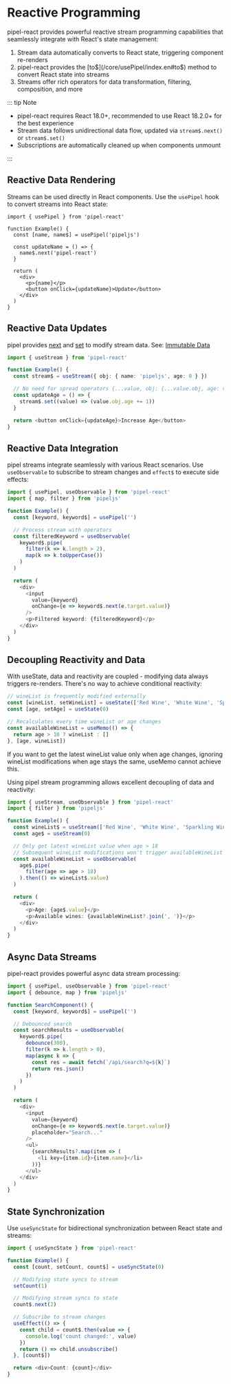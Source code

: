 # Reactive Programming

pipel-react provides powerful reactive stream programming capabilities that seamlessly integrate with React's state management:

1. Stream data automatically converts to React state, triggering component re-renders
2. pipel-react provides the [to$](/core/usePipel/index.en#to$) method to convert React state into streams
3. Streams offer rich operators for data transformation, filtering, composition, and more

::: tip Note

- pipel-react requires React 18.0+, recommended to use React 18.2.0+ for the best experience
- Stream data follows unidirectional data flow, updated via `stream$.next()` or `stream$.set()`
- Subscriptions are automatically cleaned up when components unmount

:::

## Reactive Data Rendering

Streams can be used directly in React components. Use the `usePipel` hook to convert streams into React state:

```tsx
import { usePipel } from 'pipel-react'

function Example() {
  const [name, name$] = usePipel('pipeljs')

  const updateName = () => {
    name$.next('pipel-react')
  }

  return (
    <div>
      <p>{name}</p>
      <button onClick={updateName}>Update</button>
    </div>
  )
}
```

## Reactive Data Updates

pipel provides [next](https://pipeljs.github.io/pipel-doc/en/api/stream.html#next) and [set](https://pipeljs.github.io/pipel-doc/en/api/stream.html#set) to modify stream data. See: [Immutable Data](/guide/immutable.en)

```typescript
import { useStream } from 'pipel-react'

function Example() {
  const stream$ = useStream({ obj: { name: 'pipeljs', age: 0 } })

  // No need for spread operators {...value, obj: {...value.obj, age: value.obj.age + 1}}
  const updateAge = () => {
    stream$.set((value) => (value.obj.age += 1))
  }

  return <button onClick={updateAge}>Increase Age</button>
}
```

## Reactive Data Integration

pipel streams integrate seamlessly with various React scenarios. Use `useObservable` to subscribe to stream changes and `effect$` to execute side effects:

```typescript
import { usePipel, useObservable } from 'pipel-react'
import { map, filter } from 'pipeljs'

function Example() {
  const [keyword, keyword$] = usePipel('')

  // Process stream with operators
  const filteredKeyword = useObservable(
    keyword$.pipe(
      filter(k => k.length > 2),
      map(k => k.toUpperCase())
    )
  )

  return (
    <div>
      <input
        value={keyword}
        onChange={e => keyword$.next(e.target.value)}
      />
      <p>Filtered keyword: {filteredKeyword}</p>
    </div>
  )
}
```

## Decoupling Reactivity and Data

With useState, data and reactivity are coupled - modifying data always triggers re-renders. There's no way to achieve conditional reactivity:

```typescript
// wineList is frequently modified externally
const [wineList, setWineList] = useState(['Red Wine', 'White Wine', 'Sparkling Wine', 'Rosé Wine'])
const [age, setAge] = useState(0)

// Recalculates every time wineList or age changes
const availableWineList = useMemo(() => {
  return age > 18 ? wineList : []
}, [age, wineList])
```

If you want to get the latest wineList value only when age changes, ignoring wineList modifications when age stays the same, useMemo cannot achieve this.

Using pipel stream programming allows excellent decoupling of data and reactivity:

```typescript
import { useStream, useObservable } from 'pipel-react'
import { filter } from 'pipeljs'

function Example() {
  const wineList$ = useStream(['Red Wine', 'White Wine', 'Sparkling Wine', 'Rosé Wine'])
  const age$ = useStream(0)

  // Only get latest wineList value when age > 18
  // Subsequent wineList modifications won't trigger availableWineList recalculation
  const availableWineList = useObservable(
    age$.pipe(
      filter(age => age > 18)
    ).then(() => wineList$.value)
  )

  return (
    <div>
      <p>Age: {age$.value}</p>
      <p>Available wines: {availableWineList?.join(', ')}</p>
    </div>
  )
}
```

## Async Data Streams

pipel-react provides powerful async data stream processing:

```typescript
import { usePipel, useObservable } from 'pipel-react'
import { debounce, map } from 'pipeljs'

function SearchComponent() {
  const [keyword, keyword$] = usePipel('')

  // Debounced search
  const searchResults = useObservable(
    keyword$.pipe(
      debounce(300),
      filter(k => k.length > 0),
      map(async k => {
        const res = await fetch(`/api/search?q=${k}`)
        return res.json()
      })
    )
  )

  return (
    <div>
      <input
        value={keyword}
        onChange={e => keyword$.next(e.target.value)}
        placeholder="Search..."
      />
      <ul>
        {searchResults?.map(item => (
          <li key={item.id}>{item.name}</li>
        ))}
      </ul>
    </div>
  )
}
```

## State Synchronization

Use `useSyncState` for bidirectional synchronization between React state and streams:

```typescript
import { useSyncState } from 'pipel-react'

function Example() {
  const [count, setCount, count$] = useSyncState(0)

  // Modifying state syncs to stream
  setCount(1)

  // Modifying stream syncs to state
  count$.next(2)

  // Subscribe to stream changes
  useEffect(() => {
    const child = count$.then(value => {
      console.log('count changed:', value)
    })
    return () => child.unsubscribe()
  }, [count$])

  return <div>Count: {count}</div>
}
```
